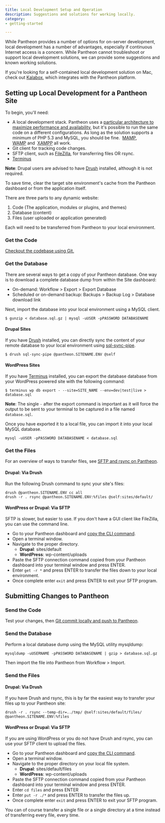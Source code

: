 ```yaml
---
title: Local Development Setup and Operation
description: Suggestions and solutions for working locally.
category:
- getting-started

---
```


While Pantheon provides a number of options for on-server development, local development has a number of advantages, especially if continuous Internet access is a concern. While Pantheon cannot troubleshoot or support local development solutions, we can provide some suggestions and known working solutions.  

If you're looking for a self-contained local development solution on Mac, check out [Kalabox](http://www.kalamuna.com/products/kalabox), which integrates with the Pantheon platform.

## Setting up Local Development for a Pantheon Site

To begin, you'll need:

- A local development stack. Pantheon uses a [particular architecture to maximize performance and availability](/docs/articles/architecture/all-about-application-containers/), but it's possible to run the same code on a different configurations. As long as the solution supports a minimum of PHP 5.3 and MySQL, you should be fine.  [MAMP](http://www.mamp.info/),  [WAMP](http://www.wampserver.com/) and  [XAMPP](http://www.apachefriends.org/en/xampp.html) all work.
- Git client for tracking code changes.
- SFTP client, such as [FileZilla](https://filezilla-project.org/ "FileZilla, a Cross-platform GUI SFTP client."), for transferring files OR rsync.
- [Terminus](https://github.com/pantheon-systems/cli)

**Note**: Drupal users are advised to have [Drush](/docs/articles/local/drush-command-line-utility/) installed, although it is not required.

To save time, clear the target site environment's cache from the Pantheon dashboard or from the application itself.

There are three parts to any dynamic website:

1. Code (The application, modules or plugins, and themes)
1. Database (content)
1. Files (user uploaded or application generated)

Each will need to be transferred from Pantheon to your local environment.

### Get the Code

[Checkout the codebase using Git.](/docs/articles/local/starting-with-git/#clone-your-site-codebase)

### Get the Database

There are several ways to get a copy of your Pantheon database. One way is to download a complete database dump from within the Site dashboard:

- On-demand: Workflow > Export > Export Database
- Scheduled or on-demand backup: Backups > Backup Log > Database download link

Next, import the database into your local environment using a MySQL client.

````
$ gunzip < database.sql.gz | mysql -uUSER -pPASSWORD DATABASENAME
````

#### Drupal Sites
If you have [Drush](http://drush.org) installed, you can directly sync the content of your remote database to your local environment using [sql-sync-pipe](https://drupal.org/project/drush_sql_sync_pipe).

````
$ drush sql-sync-pipe @pantheon.SITENAME.ENV @self
````

#### WordPress Sites
If you have [Terminus](https://github.com/pantheon-systems/cli) installed, you can export the database database from your WordPress powered site with the following command:

````
$ terminus wp db export - --site=SITE_NAME --env=dev|test|live > database.sql
````

**Note**: The single `-` after the export command is important as it will force the output to be sent to your terminal to be captured in a file named `database.sql`.

Once you have exported it to a local file, you can import it into your local MySQL database.

````
mysql -uUSER -pPASSWORD DATABASENAME < database.sql
````

### Get the Files

For an overview of ways to transfer files, see [SFTP and rsync on Pantheon](/docs/articles/local/rsync-and-sftp/).

#### Drupal: Via Drush
Run the following Drush command to sync your site's files:

```
drush @pantheon.SITENAME.ENV cc all
drush -r . rsync @pantheon.SITENAME.ENV:%files @self:sites/default/
```

#### WordPress or Drupal: Via SFTP

SFTP is slower, but easier to use. If you don't have a GUI client like FileZilla, you can use the command line.

- Go to your Pantheon dashboard and [copy the CLI command](/docs/articles/sites/code/developing-directly-with-sftp-mode/#sftp-connection-information).
- Open a terminal window.
- Navigate to the proper directory.
    - **Drupal**: sites/default
    - **WordPress**: wp-content/uploads
- Paste the SFTP connection command copied from your Pantheon dashboard into your terminal window and press ENTER.
- Enter `get -r *` and press ENTER to transfer the files down to your local environment.  
- Once complete enter `exit` and press ENTER to exit your SFTP program.

## Submitting Changes to Pantheon

### Send the Code

Test your changes, then [Git commit locally and push to Pantheon](/docs/articles/local/starting-with-git/#push-changes-to-pantheon).

### Send the Database

Perform a local database dump using the MySQL utility mysqldump:
```
mysqldump -uUSERNAME -pPASSWORD DATABASENAME | gzip > database.sql.gz
```
Then import the file into Pantheon from Workflow > Import.

### Send the Files

#### Drupal: Via Drush
If you have Drush and rsync, this is by far the easiest way to transfer your files up to your Pantheon site:

````
drush -r . rsync --temp-dir=../tmp/ @self:sites/default/files/ @pantheon.SITENAME.ENV:%files
````

#### WordPress or Drupal: Via SFTP
If you are using WordPress or you do not have Drush and rsync, you can use your SFTP client to upload the files.

- Go to your Pantheon dashboard and [copy the CLI command](/docs/articles/sites/code/developing-directly-with-sftp-mode/#sftp-connection-information).
- Open a terminal window.
- Navigate to the proper directory on your local file system.
    - **Drupal**: sites/default/files
    - **WordPress**: wp-content/uploads
- Paste the SFTP connection command copied from your Pantheon dashboard into your terminal window and press ENTER.
- Enter `cd files` and press ENTER
- Enter `put -r ./*` and press ENTER to transfer the files up.  
- Once complete enter `exit` and press ENTER to exit your SFTP program.

You can of course transfer a single file or a single directory at a time instead of transferring every file, every time.
